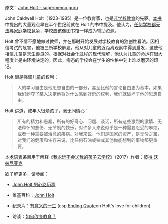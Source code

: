 原文：[John Holt - supermemo.guru](https://supermemo.guru/wiki/John_Holt)

John Caldwell Holt（1923-1985）是一位教育家，也是[非学校教育](https://supermemo.guru/wiki/Unschooling)的先驱。[本书](https://supermemo.guru/wiki/Problem_of_Schooling)中提出的大量观点早在半个世纪前就在 Holt 的书中提及。他认为，[任何学校都无法与家庭学校竞争](https://supermemo.guru/wiki/Holt:_On_value_of_schools)，学校应该像图书馆一样成为辅助资源。

Holt 曾不情不愿地做过教师，并在那时开始发展对学校教育的独创性看法。因相信考试的危害，他被三所学校解雇。他从对儿童的近距离观察中得到启发，这使他相信儿童是天生善良的。根据对[社会化过程](https://supermemo.guru/wiki/Socialization_process)的现代理解，他认为儿童的命运在很大程度上是由环境决定的。因此，病态的学校会在学生的性格中刻上难以磨灭的印记。

Holt 很是强调儿童的权利：

> 人的学习自由是他思想自由的一部分，甚至比他的言论自由更为基本。如果我们剥夺了某人决定他将对什么感到好奇的权利，我们就破坏了他的思想自由。

Holt 讲道，成年人很烦孩子，毫无同情心：

> 所有的精力和愚蠢，所有的好奇心、问题、谈话，所有这些激烈的激情、无法释怀的悲伤、无节制的快乐，对许多人来说似乎是一种需要忍受的麻烦，或者一种需要被治愈的疾病。对我来说，他们是国家的资产，是无价之宝，对我们的健康和生存来说，比任何石油或铀或其他你能想到的事物都更重要。

本[术语表](https://supermemo.guru/wiki/Glossary)条目用于解释《[我永远不会送我的孩子去学校](https://supermemo.guru/wiki/Problem_of_Schooling)》（2017）作者：[彼得·沃兹尼亚克](https://supermemo.guru/wiki/Piotr_Wozniak)

欲了解更多，请参阅：

- [John Holt 的心路历程](https://supermemo.guru/wiki/The_journey_of_John_Holt)

- 维基百科：[John Holt](https://en.wikipedia.org/wiki/John_Holt_(educator))

- 纪录片：[有意义的一生](http://www.youtube.com/watch?v=i1fmjN1nykg) (esp.[Ending Quote](https://www.youtube.com/watch?v=EsowqIhCLAM)on Holt's love for children)

- 访谈：[如何改变教育？](http://www.youtube.com/watch?v=N1yAGsX1DJk)
